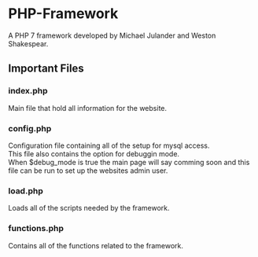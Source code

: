# PHP-Framework #
A PHP 7 framework developed by Michael Julander and Weston Shakespear.
## Important Files ##
### index.php ###
Main file that hold all information for the website.
### config.php ###
Configuration file containing all of the setup for mysql access.<br>
This file also contains the option for debuggin mode.<br>
When $debug_mode is true the main page will say comming soon and this file can be run to set up the websites admin user.
### load.php ###
Loads all of the scripts needed by the framework.
### functions.php ###
Contains all of the functions related to the framework.
